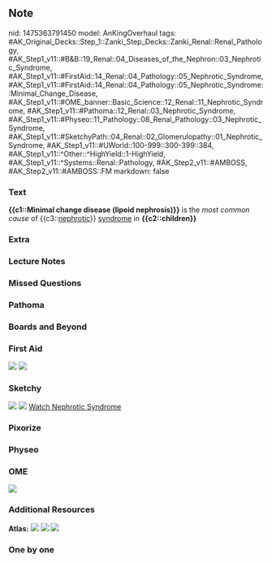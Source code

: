 ## Note
nid: 1475363791450
model: AnKingOverhaul
tags: #AK_Original_Decks::Step_1::Zanki_Step_Decks::Zanki_Renal::Renal_Pathology, #AK_Step1_v11::#B&B::19_Renal::04_Diseases_of_the_Nephron::03_Nephrotic_Syndrome, #AK_Step1_v11::#FirstAid::14_Renal::04_Pathology::05_Nephrotic_Syndrome, #AK_Step1_v11::#FirstAid::14_Renal::04_Pathology::05_Nephrotic_Syndrome::Minimal_Change_Disease, #AK_Step1_v11::#OME_banner::Basic_Science::12_Renal::11_Nephrotic_Syndrome, #AK_Step1_v11::#Pathoma::12_Renal::03_Nephrotic_Syndrome, #AK_Step1_v11::#Physeo::11_Pathology::08_Renal_Pathology::03_Nephrotic_Syndrome, #AK_Step1_v11::#SketchyPath::04_Renal::02_Glomerulopathy::01_Nephrotic_Syndrome, #AK_Step1_v11::#UWorld::100-999::300-399::384, #AK_Step1_v11::^Other::^HighYield::1-HighYield, #AK_Step1_v11::^Systems::Renal::Pathology, #AK_Step2_v11::#AMBOSS, #AK_Step2_v11::#AMBOSS::FM
markdown: false

### Text
<div>
  <b>{{c1::Minimal change disease (lipoid nephrosis)}}</b> is the
  <i>most common cause</i> of {{c3::<u>nephrotic</u>}}
  <u>syndrome</u> in <b>{{c2::children}}</b>
</div>

### Extra


### Lecture Notes


### Missed Questions


### Pathoma


### Boards and Beyond


### First Aid
<img src="tmpHvEE4X.png"> <img src="tmp58MA0e.png">

### Sketchy
<img src=
"Screen%20Shot%202019-10-31%20at%203.46.55%20PM_1566160514431.png">
<img src="Screen%20Shot%202019-12-28%20at%206.29.09%20PM.JPG">
<a href=
"https://dashboard.sketchy.com/study/medical/courses/medical-pathophysiology/units/medical-pathophysiology-renal/videos/medical-pathophysiology-renal-glomerulopathy-nephrotic-syndrome?utm_source=anki&utm_medium=partnership&utm_campaign=february_update&utm_content=medical">
Watch Nephrotic Syndrome</a>

### Pixorize


### Physeo


### OME
<div class="ome-widget">
  <a href=
  "https://onlinemeded.org/spa/renal/nephrotic-syndrome/acquire?ref=anki">
  <img src="_OME_AnkiFlashcards_Lesson_6.png"></a>
</div>

### Additional Resources
<b>Atlas:</b> <img src="tmpMqnGkq.png"> <img src="tmp5hFACX.png">
<img src="Screen%20Shot%202019-09-12%20at%208.58.57%20PM.png">

### One by one

